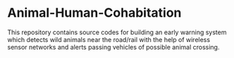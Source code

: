 # Animal-Human-Cohabitation
This repository contains source codes for building an early warning system which detects wild animals near the road/rail with the help of wireless sensor networks and alerts passing vehicles of possible animal crossing.
